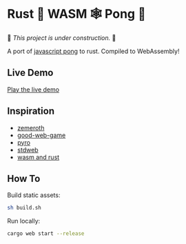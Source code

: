 # Rust 🦀 WASM 🕸 Pong 🏓

🚧 _This project is under construction._ 🚧

A port of [javascript pong](https://codeincomplete.com/games/pong/) to rust.  Compiled to WebAssembly!

## Live Demo

[Play the live demo](https://vibrant-banach-0ff90f.netlify.com/)

## Inspiration

- [zemeroth](https://ozkriff.itch.io/zemeroth)
- [good-web-game](https://github.com/not-fl3/good-web-game)
- [pyro](https://github.com/MaikKlein/pyro)
- [stdweb](https://github.com/koute/stdweb)
- [wasm and rust](https://github.com/raphamorim/wasm-and-rust)

## How To

Build static assets:

```sh
sh build.sh
```

Run locally:

```sh
cargo web start --release
```
